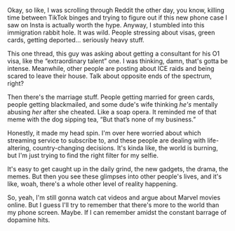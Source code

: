 Okay, so like, I was scrolling through Reddit the other day, you know, killing time between TikTok binges and trying to figure out if this new phone case I saw on Insta is actually worth the hype. Anyway, I stumbled into this immigration rabbit hole. It was wild. People stressing about visas, green cards, getting deported… seriously heavy stuff.

This one thread, this guy was asking about getting a consultant for his O1 visa, like the “extraordinary talent” one. I was thinking, damn, that's gotta be intense. Meanwhile, other people are posting about ICE raids and being scared to leave their house. Talk about opposite ends of the spectrum, right?

Then there's the marriage stuff. People getting married for green cards, people getting blackmailed, and some dude's wife thinking *he's* mentally abusing *her* after she cheated. Like a soap opera. It reminded me of that meme with the dog sipping tea, “But that’s none of my business.”

Honestly, it made my head spin. I'm over here worried about which streaming service to subscribe to, and these people are dealing with life-altering, country-changing decisions. It's kinda like, the world is burning, but I'm just trying to find the right filter for my selfie. 

It's easy to get caught up in the daily grind, the new gadgets, the drama, the memes. But then you see these glimpses into other people's lives, and it's like, woah, there's a whole other level of reality happening.

So, yeah, I'm still gonna watch cat videos and argue about Marvel movies online. But I guess I'll try to remember that there's more to the world than my phone screen. Maybe. If I can remember amidst the constant barrage of dopamine hits.